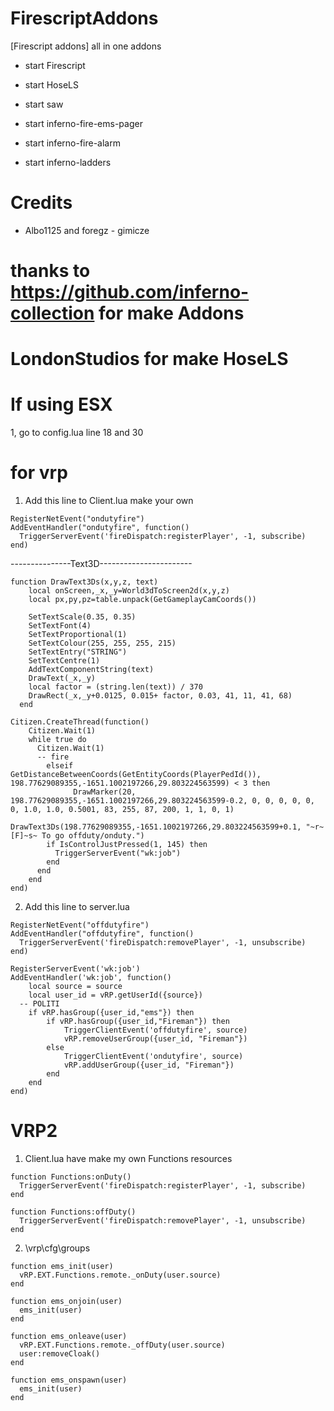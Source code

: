 # FirescriptAddons
[Firescript addons] all in one addons

- start Firescript

- start HoseLS

- start saw

- start inferno-fire-ems-pager

- start inferno-fire-alarm

- start inferno-ladders 


# Credits


- Albo1125 and foregz - gimicze

# thanks to https://github.com/inferno-collection for make Addons

# LondonStudios for make HoseLS

# If using ESX

1, go to config.lua line 18 and 30


# for vrp

1. Add this line to Client.lua make your own
```
RegisterNetEvent("ondutyfire")
AddEventHandler("ondutyfire", function()
  TriggerServerEvent('fireDispatch:registerPlayer', -1, subscribe)
end)
```

---------------Text3D-----------------------
```
function DrawText3Ds(x,y,z, text)
    local onScreen,_x,_y=World3dToScreen2d(x,y,z)
    local px,py,pz=table.unpack(GetGameplayCamCoords())
    
    SetTextScale(0.35, 0.35)
    SetTextFont(4)
    SetTextProportional(1)
    SetTextColour(255, 255, 255, 215)
    SetTextEntry("STRING")
    SetTextCentre(1)
    AddTextComponentString(text)
    DrawText(_x,_y)
    local factor = (string.len(text)) / 370
    DrawRect(_x,_y+0.0125, 0.015+ factor, 0.03, 41, 11, 41, 68)
  end
```
```
Citizen.CreateThread(function()
    Citizen.Wait(1)
    while true do
      Citizen.Wait(1) 
	  -- fire
		elseif GetDistanceBetweenCoords(GetEntityCoords(PlayerPedId()), 198.77629089355,-1651.1002197266,29.803224563599) < 3 then
			  DrawMarker(20, 198.77629089355,-1651.1002197266,29.803224563599-0.2, 0, 0, 0, 0, 0, 0, 1.0, 1.0, 0.5001, 83, 255, 87, 200, 1, 1, 0, 1)
        DrawText3Ds(198.77629089355,-1651.1002197266,29.803224563599+0.1, "~r~[F]~s~ To go offduty/onduty.")
        if IsControlJustPressed(1, 145) then
          TriggerServerEvent("wk:job")
        end
      end
    end
end)
```

2. Add this line to server.lua
```
RegisterNetEvent("offdutyfire")
AddEventHandler("offdutyfire", function()
  TriggerServerEvent('fireDispatch:removePlayer', -1, unsubscribe)
end)
```
```
RegisterServerEvent('wk:job')
AddEventHandler('wk:job', function()
    local source = source
	local user_id = vRP.getUserId({source})
  -- POLITI
	if vRP.hasGroup({user_id,"ems"}) then
		if vRP.hasGroup({user_id,"Fireman"}) then
			TriggerClientEvent('offdutyfire', source)
			vRP.removeUserGroup({user_id, "Fireman"})
		else
			TriggerClientEvent('ondutyfire', source)
			vRP.addUserGroup({user_id, "Fireman"})
		end
	end
end)
```

# VRP2 

1. Client.lua have make my own Functions resources
```
function Functions:onDuty()
  TriggerServerEvent('fireDispatch:registerPlayer', -1, subscribe)
end
```
```
function Functions:offDuty()
  TriggerServerEvent('fireDispatch:removePlayer', -1, unsubscribe)
end
```

2. \vrp\cfg\groups

```
function ems_init(user)
  vRP.EXT.Functions.remote._onDuty(user.source)
end
```
```
function ems_onjoin(user)
  ems_init(user)
end
```
```
function ems_onleave(user)
  vRP.EXT.Functions.remote._offDuty(user.source)
  user:removeCloak()
end
```
```
function ems_onspawn(user)
  ems_init(user)
end
```

